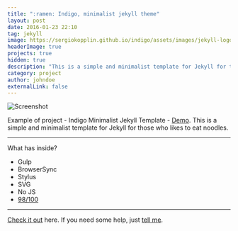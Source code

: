 ```yaml
---
title: ":ramen: Indigo, minimalist jekyll theme"
layout: post
date: 2016-01-23 22:10
tag: jekyll
image: https://sergiokopplin.github.io/indigo/assets/images/jekyll-logo-light-solid.png
headerImage: true
projects: true
hidden: true
description: "This is a simple and minimalist template for Jekyll for those who likes to eat noodles."
category: project
author: johndoe
externalLink: false
---
```


![Screenshot](https://raw.githubusercontent.com/sergiokopplin/indigo/gh-pages/assets/screen-shot.png)

Example of project - Indigo Minimalist Jekyll Template - [Demo](https://sergiokopplin.github.io/indigo/). This is a simple and minimalist template for Jekyll for those who likes to eat noodles.

---

What has inside?

- Gulp
- BrowserSync
- Stylus
- SVG
- No JS
- [98/100](https://developers.google.com/speed/pagespeed/insights/?url=http%3A%2F%2Fsergiokopplin.github.io%2Findigo%2F)

---

[Check it out](https://sergiokopplin.github.io/indigo/) here.
If you need some help, just [tell me](https://github.com/sergiokopplin/indigo/issues).
